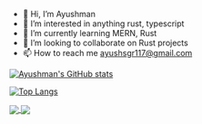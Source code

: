 - 👋 Hi, I’m Ayushman
- 👀 I’m interested in anything rust, typescript
- 🌱 I’m currently learning MERN, Rust
- 💞️ I’m looking to collaborate on Rust projects
- 📫 How to reach me ayushsgr117@gmail.com

<!---
Spartan09/Spartan09 is a ✨ special ✨ repository because its `README.md` (this file) appears on your GitHub profile.
You can click the Preview link to take a look at your changes.
--->

[![Ayushman's GitHub stats](https://github-readme-stats.vercel.app/api?username=Spartan09&count_private=true&show_icons=true&theme=dark#gh-dark-mode-only)](https://github.com/Spartan09)

[![Top Langs](https://github-readme-stats.vercel.app/api/top-langs/?username=Spartan09&layout=compact&theme=dark#gh-dark-mode-only)](https://github.com/anuraghazra/github-readme-stats)


<!-- Repo cards -->
<a href="https://github.com/Spartan09/temp-chat">
  <img align="center" src="https://github-readme-stats.vercel.app/api/pin/?username=Spartan09&repo=temp-chat&show_owner=true&theme=dark#gh-dark-mode-only" />
</a>
<a href="https://github.com/Spartan09/github-battle">
  <img align="center" src="https://github-readme-stats.vercel.app/api/pin/?username=Spartan09&repo=github-battle&show_owner=true&theme=dark#gh-dark-mode-only" />
</a>

